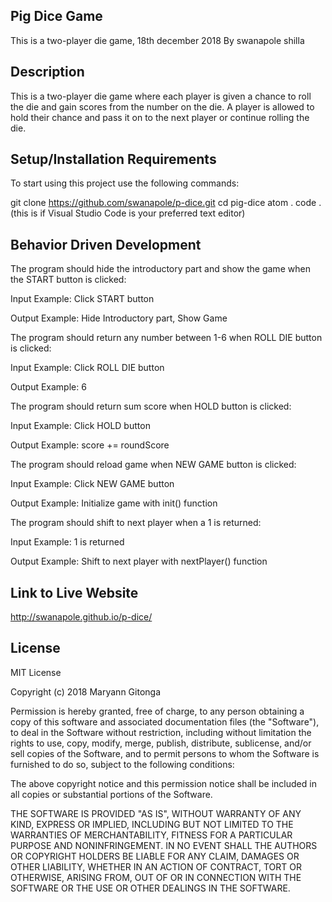 
## Pig Dice Game
This is a two-player die game, 18th december 2018
By swanapole shilla

## Description
This is a two-player die game where each player is given a chance to roll the die and gain scores from the number on the die. A player is allowed to hold their chance and pass it on to the next player or continue rolling the die.

## Setup/Installation Requirements
To start using this project use the following commands:

git clone https://github.com/swanapole/p-dice.git
cd pig-dice
atom .
code . (this is if Visual Studio Code is your preferred text editor)
## Behavior Driven Development
The program should hide the introductory part and show the game when the START button is clicked:

Input Example: Click START button

Output Example: Hide Introductory part, Show Game

The program should return any number between 1-6 when ROLL DIE button is clicked:

Input Example: Click ROLL DIE button

Output Example: 6

The program should return sum score when HOLD button is clicked:

Input Example: Click HOLD button

Output Example: score += roundScore

The program should reload game when NEW GAME button is clicked:

Input Example: Click NEW GAME button

Output Example: Initialize game with init() function

The program should shift to next player when a 1 is returned:

Input Example: 1 is returned

Output Example: Shift to next player with nextPlayer() function

## Link to Live Website
http://swanapole.github.io/p-dice/

## License
MIT License

Copyright (c) 2018 Maryann Gitonga

Permission is hereby granted, free of charge, to any person obtaining a copy of this software and associated documentation files (the "Software"), to deal in the Software without restriction, including without limitation the rights to use, copy, modify, merge, publish, distribute, sublicense, and/or sell copies of the Software, and to permit persons to whom the Software is furnished to do so, subject to the following conditions:

The above copyright notice and this permission notice shall be included in all copies or substantial portions of the Software.

THE SOFTWARE IS PROVIDED "AS IS", WITHOUT WARRANTY OF ANY KIND, EXPRESS OR IMPLIED, INCLUDING BUT NOT LIMITED TO THE WARRANTIES OF MERCHANTABILITY, FITNESS FOR A PARTICULAR PURPOSE AND NONINFRINGEMENT. IN NO EVENT SHALL THE AUTHORS OR COPYRIGHT HOLDERS BE LIABLE FOR ANY CLAIM, DAMAGES OR OTHER LIABILITY, WHETHER IN AN ACTION OF CONTRACT, TORT OR OTHERWISE, ARISING FROM, OUT OF OR IN CONNECTION WITH THE SOFTWARE OR THE USE OR OTHER DEALINGS IN THE SOFTWARE.
